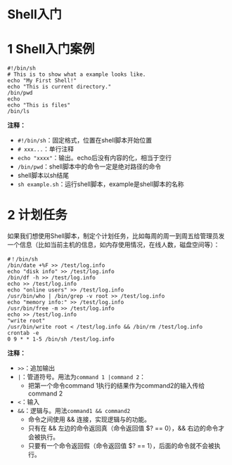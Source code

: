 # Shell入门

# 1 Shell入门案例

```shell
#!/bin/sh
# This is to show what a example looks like.
echo "My First Shell!"
echo "This is current directory."
/bin/pwd
echo
echo "This is files"
/bin/ls
```

**注释：**

- `#!/bin/sh`：固定格式，位置在shell脚本开始位置
- `# xxx...`：单行注释
- `echo "xxxx"`：输出。echo后没有内容的化，相当于空行
- `/bin/pwd`：shell脚本中的命令一定是绝对路径的命令
- shell脚本以sh结尾
- `sh example.sh`：运行shell脚本，example是shell脚本的名称

# 2 计划任务

如果我们想使用Shell脚本，制定个计划任务，比如每周的周一到周五给管理员发一个信息（比如当前主机的信息，如内存使用情况，在线人数，磁盘空间等）：

```shell
#！/bin/sh
/bin/date +%F >> /test/log.info
echo "disk info" >> /test/log.info
/bin/df -h >> /test/log.info
echo >> /test/log.info
echo "online users" >> /test/log.info
/usr/bin/who | /bin/grep -v root >> /test/log.info
echo "memory info:" >> /test/log.info
/usr/bin/free -m >> /test/log.info
echo >> /test/log.info
"write root"
/usr/bin/write root < /test/log.info && /bin/rm /test/log.info
crontab -e
0 9 * * 1-5 /bin/sh /test/log.info
```

**注释：**

- `>>`：追加输出
- `|`：管道符号。用法为`command 1 |command 2`：
  - 把第一个命令command 1执行的结果作为command2的输入传给command 2
- `<`：输入
- `&&`：逻辑与。用法`command1 && command2`
  - 命令之间使用 && 连接，实现逻辑与的功能。
  - 只有在 && 左边的命令返回真（命令返回值 $? == 0），&& 右边的命令才会被执行。
  - 只要有一个命令返回假（命令返回值 $? == 1），后面的命令就不会被执行。
